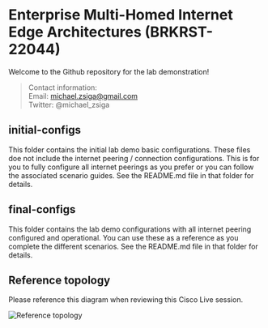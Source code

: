 # Enterprise Multi-Homed Internet Edge Architectures (BRKRST-22044)
Welcome to the Github repository for the lab demonstration!

> Contact information:\
> Email:    michael.zsiga@gmail.com\
> Twitter:  @michael_zsiga

## initial-configs
This folder contains the initial lab demo basic configurations. These files doe not include the internet peering / connection configurations. This is for you to fully configure all internet peerings as you prefer or you can follow the associated scenario guides. See the README.md file in that folder for details.

## final-configs
This folder contains the lab demo configurations with all internet peering configured and operational. You can use these as a reference as you complete the different scenarios. See the README.md file in that folder for details.

## Reference topology
Please reference this diagram when reviewing this Cisco Live session.

![Reference topology](topology.png)
